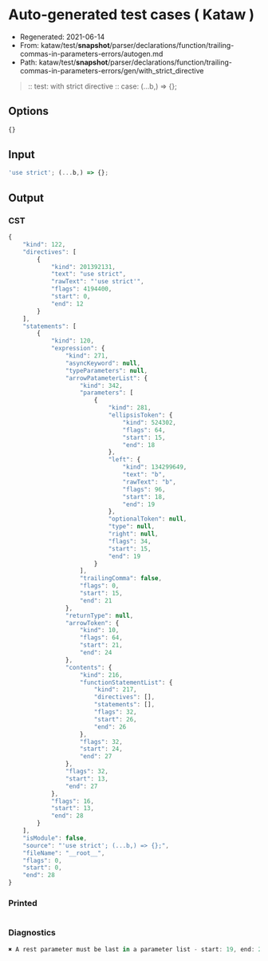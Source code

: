 # Auto-generated test cases ( Kataw )
- Regenerated: 2021-06-14
- From: kataw/test/__snapshot__/parser/declarations/function/trailing-commas-in-parameters-errors/autogen.md
- Path: kataw/test/__snapshot__/parser/declarations/function/trailing-commas-in-parameters-errors/gen/with_strict_directive
> :: test: with strict directive
> :: case: (...b,) => {};
## Options

`````js
{}
`````
## Input

`````js
'use strict'; (...b,) => {};
`````
## Output

### CST

```javascript
{
    "kind": 122,
    "directives": [
        {
            "kind": 201392131,
            "text": "use strict",
            "rawText": "'use strict'",
            "flags": 4194400,
            "start": 0,
            "end": 12
        }
    ],
    "statements": [
        {
            "kind": 120,
            "expression": {
                "kind": 271,
                "asyncKeyword": null,
                "typeParameters": null,
                "arrowPatameterList": {
                    "kind": 342,
                    "parameters": [
                        {
                            "kind": 281,
                            "ellipsisToken": {
                                "kind": 524302,
                                "flags": 64,
                                "start": 15,
                                "end": 18
                            },
                            "left": {
                                "kind": 134299649,
                                "text": "b",
                                "rawText": "b",
                                "flags": 96,
                                "start": 18,
                                "end": 19
                            },
                            "optionalToken": null,
                            "type": null,
                            "right": null,
                            "flags": 34,
                            "start": 15,
                            "end": 19
                        }
                    ],
                    "trailingComma": false,
                    "flags": 0,
                    "start": 15,
                    "end": 21
                },
                "returnType": null,
                "arrowToken": {
                    "kind": 10,
                    "flags": 64,
                    "start": 21,
                    "end": 24
                },
                "contents": {
                    "kind": 216,
                    "functionStatementList": {
                        "kind": 217,
                        "directives": [],
                        "statements": [],
                        "flags": 32,
                        "start": 26,
                        "end": 26
                    },
                    "flags": 32,
                    "start": 24,
                    "end": 27
                },
                "flags": 32,
                "start": 13,
                "end": 27
            },
            "flags": 16,
            "start": 13,
            "end": 28
        }
    ],
    "isModule": false,
    "source": "'use strict'; (...b,) => {};",
    "fileName": "__root__",
    "flags": 0,
    "start": 0,
    "end": 28
}
```

### Printed

```javascript

```

### Diagnostics

```javascript
✖ A rest parameter must be last in a parameter list - start: 19, end: 20

```


